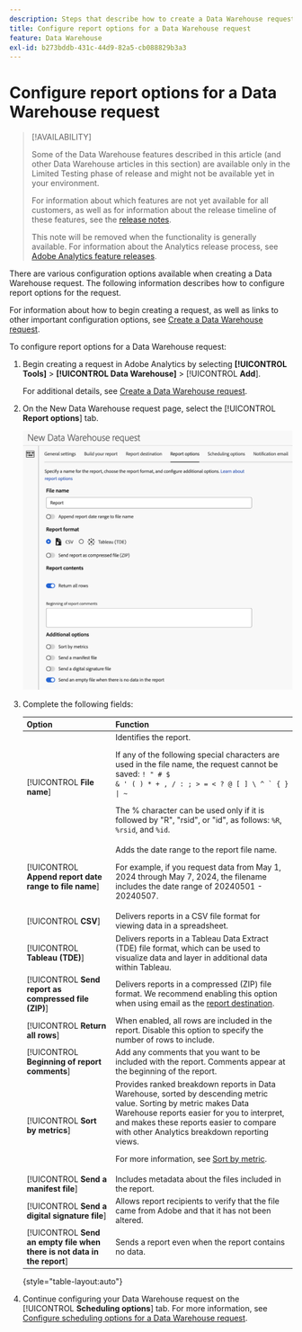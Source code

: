 ```yaml
---
description: Steps that describe how to create a Data Warehouse request.
title: Configure report options for a Data Warehouse request
feature: Data Warehouse
exl-id: b273bddb-431c-44d9-82a5-cb088829b3a3
---
```

# Configure report options for a Data Warehouse request

>[!AVAILABILITY]
>
>Some of the Data Warehouse features described in this article (and other Data Warehouse articles in this section) are available only in the Limited Testing phase of release and might not be available yet in your environment. 
>
>For information about which features are not yet available for all customers, as well as for information about the release timeline of these features, see the [release notes](/help/release-notes/latest.md).
>
>This note will be removed when the functionality is generally available. For information about the Analytics release process, see [Adobe Analytics feature releases](/help/release-notes/releases.md).

There are various configuration options available when creating a Data Warehouse request. The following information describes how to configure report options for the request.

For information about how to begin creating a request, as well as links to other important configuration options, see [Create a Data Warehouse request](/help/export/data-warehouse/create-request/t-dw-create-request.md). 

To configure report options for a Data Warehouse request:

1. Begin creating a request in Adobe Analytics by selecting **[!UICONTROL Tools]** > **[!UICONTROL Data Warehouse]** > [!UICONTROL **Add**].

   For additional details, see [Create a Data Warehouse request](/help/export/data-warehouse/create-request/t-dw-create-request.md).

1. On the New Data Warehouse request page, select the [!UICONTROL **Report options**] tab.

   ![Report destination tab](assets/dw-report-options.png) <!-- update screenshot to include Sort by metrics -->

1. Complete the following fields:

   |Option | Function | 
   |---------|----------|
   | [!UICONTROL **File name**] | Identifies the report. <p>If any of the following special characters are used in the file name, the request cannot be saved: <code>! " # $ & ' ( ) * + , / : ; > = < ? @ [ ] \ ^ ` {  } \| ~</code> </p><p>The % character can be used only if it is followed by "R", "rsid", or "id", as follows: <code>%R</code>, <code>%rsid</code>, and <code>%id</code>.</p> | 
   | [!UICONTROL **Append report date range to file name**] | Adds the date range to the report file name. <p>For example, if you request data from May 1, 2024 through May 7, 2024, the filename includes the date range of 20240501 - 20240507.</p> |
   | [!UICONTROL **CSV**] | Delivers reports in a CSV file format for viewing data in a spreadsheet. | 
   | [!UICONTROL **Tableau (TDE)**] | Delivers reports in a Tableau Data Extract (TDE) file format, which can be used to visualize data and layer in additional data within Tableau. |
   | [!UICONTROL **Send report as compressed file (ZIP)**] | Delivers reports in a compressed (ZIP) file format. We recommend enabling this option when using email as the [report destination](/help/export/data-warehouse/create-request/dw-request-report-destinations.md). | 
   | [!UICONTROL **Return all rows**] | When enabled, all rows are included in the report. Disable this option to specify the number of rows to include. | 
   | [!UICONTROL **Beginning of report comments**] | Add any comments that you want to be included with the report. Comments appear at the beginning of the report. | 
   | [!UICONTROL **Sort by metrics**] | Provides ranked breakdown reports in Data Warehouse, sorted by descending metric value. Sorting by metric makes Data Warehouse reports easier for you to interpret, and makes these reports easier to compare with other Analytics breakdown reporting views.<p>For more information, see [Sort by metric](/help/export/data-warehouse/sorting-by-metric.md).</p> | 
   | [!UICONTROL **Send a manifest file**] | Includes metadata about the files included in the report.<!-- What kind of metadata is included in the manifest file? --> | 
   | [!UICONTROL **Send a digital signature file**] | Allows report recipients to verify that the file came from Adobe and that it has not been altered. | 
   | [!UICONTROL **Send an empty file when there is not data in the report**] | Sends a report even when the report contains no data. | 

   {style="table-layout:auto"}

1. Continue configuring your Data Warehouse request on the [!UICONTROL **Scheduling options**] tab. For more information, see [Configure scheduling options for a Data Warehouse request](/help/export/data-warehouse/create-request/dw-request-scheduling.md).
